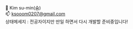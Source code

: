 👋 Kim su-min(숨)  
📫 ksooom0207@gmail.com  
상태메세지 : 전공자이지만 딴일 하면서 다시 개발할 준비중입니다!  

<!---
ksoom0207/ksoom0207 is a ✨ special ✨ repository because its `README.md` (this file) appears on your GitHub profile.
You can click the Preview link to take a look at your changes.
--->
